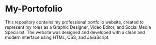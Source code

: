 # My-Portofolio
This repository contains my professional portfolio website, created to represent my roles as a Graphic Designer, Video Editor, and Social Media Specialist. The website was designed and developed with a clean and modern interface using HTML, CSS, and JavaScript. 
